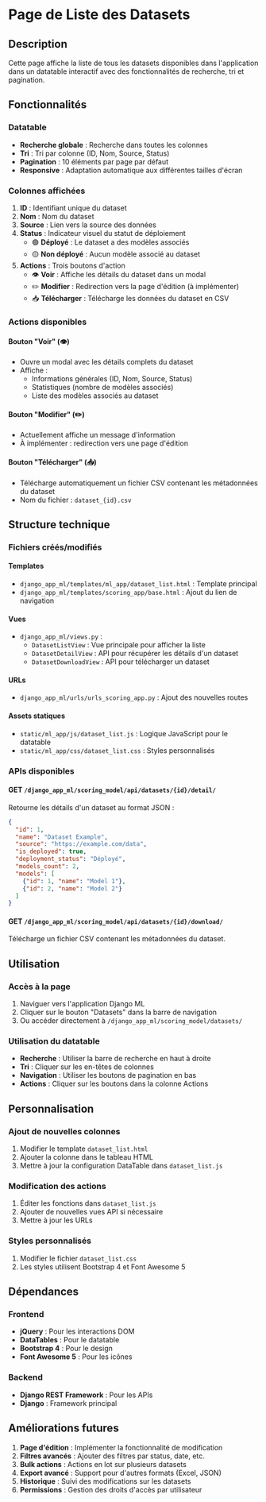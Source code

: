 # Page de Liste des Datasets

## Description

Cette page affiche la liste de tous les datasets disponibles dans l'application dans un datatable interactif avec des fonctionnalités de recherche, tri et pagination.

## Fonctionnalités

### Datatable
- **Recherche globale** : Recherche dans toutes les colonnes
- **Tri** : Tri par colonne (ID, Nom, Source, Status)
- **Pagination** : 10 éléments par page par défaut
- **Responsive** : Adaptation automatique aux différentes tailles d'écran

### Colonnes affichées

1. **ID** : Identifiant unique du dataset
2. **Nom** : Nom du dataset
3. **Source** : Lien vers la source des données
4. **Status** : Indicateur visuel du statut de déploiement
   - 🟢 **Déployé** : Le dataset a des modèles associés
   - 🟡 **Non déployé** : Aucun modèle associé au dataset
5. **Actions** : Trois boutons d'action
   - 👁️ **Voir** : Affiche les détails du dataset dans un modal
   - ✏️ **Modifier** : Redirection vers la page d'édition (à implémenter)
   - 📥 **Télécharger** : Télécharge les données du dataset en CSV

### Actions disponibles

#### Bouton "Voir" (👁️)
- Ouvre un modal avec les détails complets du dataset
- Affiche :
  - Informations générales (ID, Nom, Source, Status)
  - Statistiques (nombre de modèles associés)
  - Liste des modèles associés au dataset

#### Bouton "Modifier" (✏️)
- Actuellement affiche un message d'information
- À implémenter : redirection vers une page d'édition

#### Bouton "Télécharger" (📥)
- Télécharge automatiquement un fichier CSV contenant les métadonnées du dataset
- Nom du fichier : `dataset_{id}.csv`

## Structure technique

### Fichiers créés/modifiés

#### Templates
- `django_app_ml/templates/ml_app/dataset_list.html` : Template principal
- `django_app_ml/templates/scoring_app/base.html` : Ajout du lien de navigation

#### Vues
- `django_app_ml/views.py` :
  - `DatasetListView` : Vue principale pour afficher la liste
  - `DatasetDetailView` : API pour récupérer les détails d'un dataset
  - `DatasetDownloadView` : API pour télécharger un dataset

#### URLs
- `django_app_ml/urls/urls_scoring_app.py` : Ajout des nouvelles routes

#### Assets statiques
- `static/ml_app/js/dataset_list.js` : Logique JavaScript pour le datatable
- `static/ml_app/css/dataset_list.css` : Styles personnalisés

### APIs disponibles

#### GET `/django_app_ml/scoring_model/api/datasets/{id}/detail/`
Retourne les détails d'un dataset au format JSON :
```json
{
  "id": 1,
  "name": "Dataset Example",
  "source": "https://example.com/data",
  "is_deployed": true,
  "deployment_status": "Déployé",
  "models_count": 2,
  "models": [
    {"id": 1, "name": "Model 1"},
    {"id": 2, "name": "Model 2"}
  ]
}
```

#### GET `/django_app_ml/scoring_model/api/datasets/{id}/download/`
Télécharge un fichier CSV contenant les métadonnées du dataset.

## Utilisation

### Accès à la page
1. Naviguer vers l'application Django ML
2. Cliquer sur le bouton "Datasets" dans la barre de navigation
3. Ou accéder directement à `/django_app_ml/scoring_model/datasets/`

### Utilisation du datatable
- **Recherche** : Utiliser la barre de recherche en haut à droite
- **Tri** : Cliquer sur les en-têtes de colonnes
- **Navigation** : Utiliser les boutons de pagination en bas
- **Actions** : Cliquer sur les boutons dans la colonne Actions

## Personnalisation

### Ajout de nouvelles colonnes
1. Modifier le template `dataset_list.html`
2. Ajouter la colonne dans le tableau HTML
3. Mettre à jour la configuration DataTable dans `dataset_list.js`

### Modification des actions
1. Éditer les fonctions dans `dataset_list.js`
2. Ajouter de nouvelles vues API si nécessaire
3. Mettre à jour les URLs

### Styles personnalisés
1. Modifier le fichier `dataset_list.css`
2. Les styles utilisent Bootstrap 4 et Font Awesome 5

## Dépendances

### Frontend
- **jQuery** : Pour les interactions DOM
- **DataTables** : Pour le datatable
- **Bootstrap 4** : Pour le design
- **Font Awesome 5** : Pour les icônes

### Backend
- **Django REST Framework** : Pour les APIs
- **Django** : Framework principal

## Améliorations futures

1. **Page d'édition** : Implémenter la fonctionnalité de modification
2. **Filtres avancés** : Ajouter des filtres par status, date, etc.
3. **Bulk actions** : Actions en lot sur plusieurs datasets
4. **Export avancé** : Support pour d'autres formats (Excel, JSON)
5. **Historique** : Suivi des modifications sur les datasets
6. **Permissions** : Gestion des droits d'accès par utilisateur 
